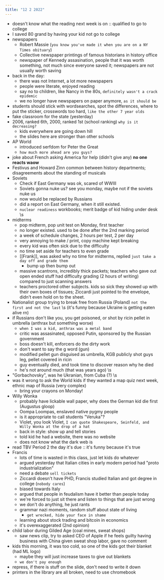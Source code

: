 ```yaml
---
title: "12 2 2022"
---
```

- doesn't know what the reading next week is on :: qualified to go to college
- I saved 80 grand by having your kid not go to college
- newspapers
	- Robert Massie (`you know you've made it when you are on a NY Times obituary`)
	- Collective newspaper printings of famous historians in history office
	- newspaper of Kennedy assasination, people that it was worth something, not much since everyone saved it; newspapers are not usually worth saving
- back in the day:
	- there was not Internet, a lot more newspapers
	- people were literate, enjoyed reading
	- say no to children, like Nancy in the 80s, `definitely wasn't a crack epidemic`
	- we no longer have newspapers on paper anymore, `as it should be`
- students should stick with wordsearches, spot the differences, where to put the sticker, crosswords too hard, `like the other 7 year olds`
- fake classroom for the state (yesterday)
- 2006, ranked 6th, 2000, ranked 1st (school ranking) `why is it decreasing?`
	- kids everywhere are going down hill
	- the slides here are stronger than other schools
- AP World
	- introduced serfdom for Peter the Great
	- `how much more ahead are you guys?`
- joke about French asking America for help (didn't give any) **no one reacts waow**
- Festivus and Howard Zinn common between history departments; disagreements about the standing of musicals
- Soviets
	- Check if East Germany was ok, scared of WWIII
	- Soviets gonna nuke us? see you monday, maybe not if the soviets nuke us
	- now would be replaced by Russians
	- did a report on East Germany, when it still existed.
	- `nuclear readiness` workbooks; merit badge of kid hiding under desk \\s
- midterms
	- pop midterm, pop unit test on Monday, first teacher
	- no longer existed. used to be done after the 2nd marking period
	- a week of schedule changes, 2 hours per test, 2 per day
	- very annoying to make / print, copy machine kept breaking
	- every kid was often sick due to the difficulty
	- no time set aside for teachers to even grade
	- [[Frank]], was asked why no time for midterms, replied `just take a day off and grade them`
		- bump up then bump out
	- massive scantrons, incredibly thick packets; teachers who gave out open ended stuff had difficulty grading (2 hours of writing) compared to just scanning answers
	- teachers proctored other subjects. kids so sick they showed up with their own boxes of tissues; Ziccardi just pointed to the envelope, didn't even hold on to the sheet.
- Nationalist group trying to break free from Russia (Poland) `not the first and not the last` \\s (it's funny because Ukraine is getting eaten alive rn)
- if Russians don't like you, you get poisoned, or shot by ricin pellet in umbrella (anthrax but something worse)
	- `when I was a kid, anthrax was a metal band`
	- critic was assasinated, opposed Putin, sponsored by the Russian government
	- boss doesn't kill, enforcers do the dirty work
	- don't want to say the g word (gun)
	- modified pellet gun disguised as umbrella, KGB publicly shot guys leg, pellet covered in ricin
	- guy eventually died, and took time to discover reason why he died
	- he's not around much (that was years ago) \\s 
- "Gorbachovsky", was he Ukranian, from Cuba (?) \\s
- was it wrong to ask the World kids if they wanted a map quiz next week, ethnic map of Russia (very complex)
	- bring your crayons on Monday!
- Willy Wonka
	- probably have lickable wall paper, why does the German kid die first (Augustus gloop)
	- Oompa Loompas, enslaved native pygmy people
	- is it appropriate to call students "Veruka"?
	- Violet, you look Violet, `I can quote Shakespeare, Seinfeld, and Willy Wonka at the drop of a hat`
	- back in style: show up and tell stories
	- told kid he had a website, there was no website
	- does not know what the dark web is
- read TBV Period 2 the day it's due :: it's funny because it's true
- Francis
	- lots of time is wasted in this class, just let kids do whatever
	- argued yesterday that Italian cities in early modern period had "proto industrialization"
	- need a debate `sell tickets`
	- Ziccardi doesn't have PHD, Francis studied Italian and got degree in college (`nobody cares`)
	- biased towards Italy
	- argued that people in feudalism have it better than people today
	- we're forced to just sit there and listen to things that are just wrong
	- we don't do anything, he just rants
	- grammar nazi moments, random stuff about state of living
		- `get wrecked, hide your face in shame`
	- learning about stock trading and bitcoin in economics
	- it's overexaggerated (2nd opinion)
- child labor during Gilded Age (coal mines, sweat shops)
	- saw news clip, try to asked CEO of Apple if he feels guilty having business with China given sweat shop labor, gave no comment
- kids this morning, it was too cold, so one of the kids got their blanket (had ML logo)
	- maybe they will just increase taxes to give out blankets
	- `we don't pay enough` 
- repress, if there is stuff on the slide, don't need to write it down
- printers in the library are all broken, need to use chromebook